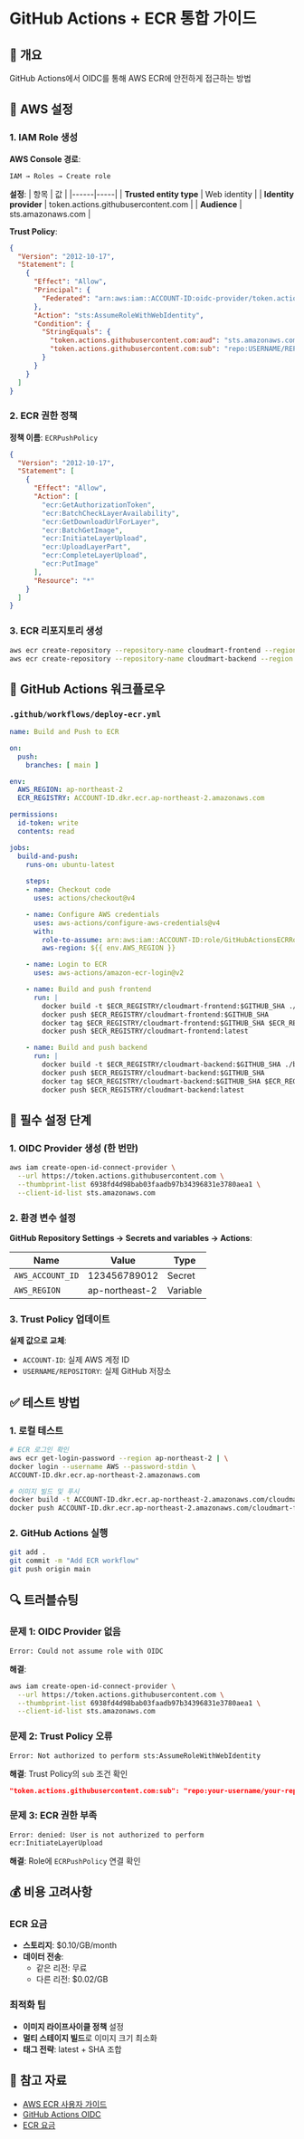 # GitHub Actions + ECR 통합 가이드

## 🎯 개요
GitHub Actions에서 OIDC를 통해 AWS ECR에 안전하게 접근하는 방법

## 🔧 AWS 설정

### 1. IAM Role 생성

**AWS Console 경로**:
```
IAM → Roles → Create role
```

**설정**:
| 항목 | 값 |
|------|-----|
| **Trusted entity type** | Web identity |
| **Identity provider** | token.actions.githubusercontent.com |
| **Audience** | sts.amazonaws.com |

**Trust Policy**:
```json
{
  "Version": "2012-10-17",
  "Statement": [
    {
      "Effect": "Allow",
      "Principal": {
        "Federated": "arn:aws:iam::ACCOUNT-ID:oidc-provider/token.actions.githubusercontent.com"
      },
      "Action": "sts:AssumeRoleWithWebIdentity",
      "Condition": {
        "StringEquals": {
          "token.actions.githubusercontent.com:aud": "sts.amazonaws.com",
          "token.actions.githubusercontent.com:sub": "repo:USERNAME/REPOSITORY:ref:refs/heads/main"
        }
      }
    }
  ]
}
```

### 2. ECR 권한 정책

**정책 이름**: `ECRPushPolicy`

```json
{
  "Version": "2012-10-17",
  "Statement": [
    {
      "Effect": "Allow",
      "Action": [
        "ecr:GetAuthorizationToken",
        "ecr:BatchCheckLayerAvailability",
        "ecr:GetDownloadUrlForLayer",
        "ecr:BatchGetImage",
        "ecr:InitiateLayerUpload",
        "ecr:UploadLayerPart",
        "ecr:CompleteLayerUpload",
        "ecr:PutImage"
      ],
      "Resource": "*"
    }
  ]
}
```

### 3. ECR 리포지토리 생성

```bash
aws ecr create-repository --repository-name cloudmart-frontend --region ap-northeast-2
aws ecr create-repository --repository-name cloudmart-backend --region ap-northeast-2
```

## 🚀 GitHub Actions 워크플로우

### `.github/workflows/deploy-ecr.yml`

```yaml
name: Build and Push to ECR

on:
  push:
    branches: [ main ]

env:
  AWS_REGION: ap-northeast-2
  ECR_REGISTRY: ACCOUNT-ID.dkr.ecr.ap-northeast-2.amazonaws.com

permissions:
  id-token: write
  contents: read

jobs:
  build-and-push:
    runs-on: ubuntu-latest
    
    steps:
    - name: Checkout code
      uses: actions/checkout@v4

    - name: Configure AWS credentials
      uses: aws-actions/configure-aws-credentials@v4
      with:
        role-to-assume: arn:aws:iam::ACCOUNT-ID:role/GitHubActionsECRRole
        aws-region: ${{ env.AWS_REGION }}

    - name: Login to ECR
      uses: aws-actions/amazon-ecr-login@v2

    - name: Build and push frontend
      run: |
        docker build -t $ECR_REGISTRY/cloudmart-frontend:$GITHUB_SHA ./frontend
        docker push $ECR_REGISTRY/cloudmart-frontend:$GITHUB_SHA
        docker tag $ECR_REGISTRY/cloudmart-frontend:$GITHUB_SHA $ECR_REGISTRY/cloudmart-frontend:latest
        docker push $ECR_REGISTRY/cloudmart-frontend:latest

    - name: Build and push backend
      run: |
        docker build -t $ECR_REGISTRY/cloudmart-backend:$GITHUB_SHA ./backend
        docker push $ECR_REGISTRY/cloudmart-backend:$GITHUB_SHA
        docker tag $ECR_REGISTRY/cloudmart-backend:$GITHUB_SHA $ECR_REGISTRY/cloudmart-backend:latest
        docker push $ECR_REGISTRY/cloudmart-backend:latest
```

## 🔑 필수 설정 단계

### 1. OIDC Provider 생성 (한 번만)

```bash
aws iam create-open-id-connect-provider \
  --url https://token.actions.githubusercontent.com \
  --thumbprint-list 6938fd4d98bab03faadb97b34396831e3780aea1 \
  --client-id-list sts.amazonaws.com
```

### 2. 환경 변수 설정

**GitHub Repository Settings → Secrets and variables → Actions**:

| Name | Value | Type |
|------|-------|------|
| `AWS_ACCOUNT_ID` | 123456789012 | Secret |
| `AWS_REGION` | ap-northeast-2 | Variable |

### 3. Trust Policy 업데이트

**실제 값으로 교체**:
- `ACCOUNT-ID`: 실제 AWS 계정 ID
- `USERNAME/REPOSITORY`: 실제 GitHub 저장소

## ✅ 테스트 방법

### 1. 로컬 테스트

```bash
# ECR 로그인 확인
aws ecr get-login-password --region ap-northeast-2 | \
docker login --username AWS --password-stdin \
ACCOUNT-ID.dkr.ecr.ap-northeast-2.amazonaws.com

# 이미지 빌드 및 푸시
docker build -t ACCOUNT-ID.dkr.ecr.ap-northeast-2.amazonaws.com/cloudmart-frontend:test .
docker push ACCOUNT-ID.dkr.ecr.ap-northeast-2.amazonaws.com/cloudmart-frontend:test
```

### 2. GitHub Actions 실행

```bash
git add .
git commit -m "Add ECR workflow"
git push origin main
```

## 🔍 트러블슈팅

### 문제 1: OIDC Provider 없음
```
Error: Could not assume role with OIDC
```

**해결**:
```bash
aws iam create-open-id-connect-provider \
  --url https://token.actions.githubusercontent.com \
  --thumbprint-list 6938fd4d98bab03faadb97b34396831e3780aea1 \
  --client-id-list sts.amazonaws.com
```

### 문제 2: Trust Policy 오류
```
Error: Not authorized to perform sts:AssumeRoleWithWebIdentity
```

**해결**: Trust Policy의 `sub` 조건 확인
```json
"token.actions.githubusercontent.com:sub": "repo:your-username/your-repo:ref:refs/heads/main"
```

### 문제 3: ECR 권한 부족
```
Error: denied: User is not authorized to perform ecr:InitiateLayerUpload
```

**해결**: Role에 `ECRPushPolicy` 연결 확인

## 💰 비용 고려사항

### ECR 요금
- **스토리지**: $0.10/GB/month
- **데이터 전송**: 
  - 같은 리전: 무료
  - 다른 리전: $0.02/GB

### 최적화 팁
- **이미지 라이프사이클 정책** 설정
- **멀티 스테이지 빌드**로 이미지 크기 최소화
- **태그 전략**: latest + SHA 조합

## 🔗 참고 자료

- [AWS ECR 사용자 가이드](https://docs.aws.amazon.com/ecr/)
- [GitHub Actions OIDC](https://docs.github.com/en/actions/deployment/security-hardening-your-deployments/about-security-hardening-with-openid-connect)
- [ECR 요금](https://aws.amazon.com/ecr/pricing/)
